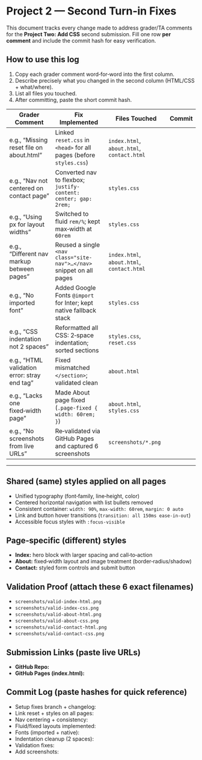 # Project 2 — Second Turn‑in Fixes

This document tracks every change made to address grader/TA comments for the **Project Two: Add CSS** second submission. Fill one row **per comment** and include the commit hash for easy verification.

## How to use this log
1) Copy each grader comment word‑for‑word into the first column.
2) Describe precisely what you changed in the second column (HTML/CSS + what/where).
3) List all files you touched.
4) After committing, paste the short commit hash.

| Grader Comment | Fix Implemented | Files Touched | Commit |
|---|---|---|---|
| e.g., “Missing reset file on about.html” | Linked `reset.css` in `<head>` for all pages (before `styles.css`) | `index.html`, `about.html`, `contact.html` | |
| e.g., “Nav not centered on contact page” | Converted nav to flexbox; `justify-content: center; gap: 2rem;` | `styles.css` | |
| e.g., “Using px for layout widths” | Switched to fluid `rem/%`; kept max‑width at `60rem` | `styles.css` | |
| e.g., “Different nav markup between pages” | Reused a single `<nav class="site-nav">…</nav>` snippet on all pages | `index.html`, `about.html`, `contact.html` | |
| e.g., “No imported font” | Added Google Fonts `@import` for Inter; kept native fallback stack | `styles.css` | |
| e.g., “CSS indentation not 2 spaces” | Reformatted all CSS: 2‑space indentation; sorted sections | `styles.css`, `reset.css` | |
| e.g., “HTML validation error: stray end tag” | Fixed mismatched `</section>`; validated clean | `about.html` | |
| e.g., “Lacks one fixed‑width page” | Made About page fixed (`.page-fixed { width: 60rem; }`) | `about.html`, `styles.css` | |
| e.g., “No screenshots from live URLs” | Re‑validated via GitHub Pages and captured 6 screenshots | `screenshots/*.png` | |

---

## Shared (same) styles applied on all pages
- Unified typography (font‑family, line‑height, color)
- Centered horizontal navigation with list bullets removed
- Consistent container: `width: 90%`, `max-width: 60rem`, `margin: 0 auto`
- Link and button hover transitions (`transition: all 150ms ease-in-out`)
- Accessible focus styles with `:focus-visible`

## Page‑specific (different) styles
- **Index:** hero block with larger spacing and call‑to‑action
- **About:** fixed‑width layout and image treatment (border‑radius/shadow)
- **Contact:** styled form controls and submit button

## Validation Proof (attach these 6 exact filenames)
- `screenshots/valid-index-html.png`
- `screenshots/valid-index-css.png`
- `screenshots/valid-about-html.png`
- `screenshots/valid-about-css.png`
- `screenshots/valid-contact-html.png`
- `screenshots/valid-contact-css.png`

## Submission Links (paste live URLs)
- **GitHub Repo:** 
- **GitHub Pages (index.html):** 

## Commit Log (paste hashes for quick reference)
- Setup fixes branch + changelog: 
- Link reset + styles on all pages: 
- Nav centering + consistency: 
- Fluid/fixed layouts implemented: 
- Fonts (imported + native): 
- Indentation cleanup (2 spaces): 
- Validation fixes: 
- Add screenshots: 
